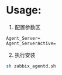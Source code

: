 # Usage:

1. 配置参数区
```text
Agent_Server=
Agent_ServerActive=
```

2. 执行安装
```bash
sh zabbix_agentd.sh
```
